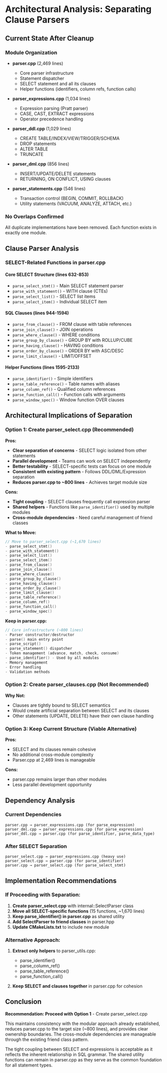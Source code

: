# Architectural Analysis: Separating Clause Parsers

## Current State After Cleanup

### Module Organization
- **parser.cpp** (2,469 lines)
  - Core parser infrastructure
  - Statement dispatcher
  - SELECT statement and all its clauses
  - Helper functions (identifiers, column refs, function calls)
  
- **parser_expressions.cpp** (1,034 lines)
  - Expression parsing (Pratt parser)
  - CASE, CAST, EXTRACT expressions
  - Operator precedence handling
  
- **parser_ddl.cpp** (1,029 lines)
  - CREATE TABLE/INDEX/VIEW/TRIGGER/SCHEMA
  - DROP statements
  - ALTER TABLE
  - TRUNCATE
  
- **parser_dml.cpp** (856 lines)
  - INSERT/UPDATE/DELETE statements
  - RETURNING, ON CONFLICT, USING clauses
  
- **parser_statements.cpp** (546 lines)
  - Transaction control (BEGIN, COMMIT, ROLLBACK)
  - Utility statements (VACUUM, ANALYZE, ATTACH, etc.)

### No Overlaps Confirmed
All duplicate implementations have been removed. Each function exists in exactly one module.

## Clause Parser Analysis

### SELECT-Related Functions in parser.cpp

#### Core SELECT Structure (lines 632-853)
- `parse_select_stmt()` - Main SELECT statement parser
- `parse_with_statement()` - WITH clause (CTEs)
- `parse_select_list()` - SELECT list items
- `parse_select_item()` - Individual SELECT item

#### SQL Clauses (lines 944-1594)
- `parse_from_clause()` - FROM clause with table references
- `parse_join_clause()` - JOIN operations
- `parse_where_clause()` - WHERE conditions
- `parse_group_by_clause()` - GROUP BY with ROLLUP/CUBE
- `parse_having_clause()` - HAVING conditions
- `parse_order_by_clause()` - ORDER BY with ASC/DESC
- `parse_limit_clause()` - LIMIT/OFFSET

#### Helper Functions (lines 1595-2133)
- `parse_identifier()` - Simple identifiers
- `parse_table_reference()` - Table names with aliases
- `parse_column_ref()` - Qualified column references
- `parse_function_call()` - Function calls with arguments
- `parse_window_spec()` - Window function OVER clauses

## Architectural Implications of Separation

### Option 1: Create parser_select.cpp (Recommended)

**Pros:**
- **Clear separation of concerns** - SELECT logic isolated from other statements
- **Parallel development** - Teams can work on SELECT independently
- **Better testability** - SELECT-specific tests can focus on one module
- **Consistent with existing pattern** - Follows DDL/DML/Expression separation
- **Reduces parser.cpp to ~800 lines** - Achieves target module size

**Cons:**
- **Tight coupling** - SELECT clauses frequently call expression parser
- **Shared helpers** - Functions like `parse_identifier()` used by multiple modules
- **Cross-module dependencies** - Need careful management of friend classes

**What to Move:**
```cpp
// Move to parser_select.cpp (~1,670 lines)
- parse_select_stmt()
- parse_with_statement() 
- parse_select_list()
- parse_select_item()
- parse_from_clause()
- parse_join_clause()
- parse_where_clause()
- parse_group_by_clause()
- parse_having_clause()
- parse_order_by_clause()
- parse_limit_clause()
- parse_table_reference()
- parse_column_ref()
- parse_function_call()
- parse_window_spec()
```

**Keep in parser.cpp:**
```cpp
// Core infrastructure (~800 lines)
- Parser constructor/destructor
- parse() main entry point
- parse_script()
- parse_statement() dispatcher
- Token management (advance, match, check, consume)
- parse_identifier() - Used by all modules
- Memory management
- Error handling
- Validation methods
```

### Option 2: Create parser_clauses.cpp (Not Recommended)

**Why Not:**
- Clauses are tightly bound to SELECT semantics
- Would create artificial separation between SELECT and its clauses
- Other statements (UPDATE, DELETE) have their own clause handling

### Option 3: Keep Current Structure (Viable Alternative)

**Pros:**
- SELECT and its clauses remain cohesive
- No additional cross-module complexity
- Parser.cpp at 2,469 lines is manageable

**Cons:**
- parser.cpp remains larger than other modules
- Less parallel development opportunity

## Dependency Analysis

### Current Dependencies
```
parser.cpp → parser_expressions.cpp (for parse_expression)
parser_dml.cpp → parser_expressions.cpp (for parse_expression)
parser_ddl.cpp → parser.cpp (for parse_identifier, parse_data_type)
```

### After SELECT Separation
```
parser_select.cpp → parser_expressions.cpp (heavy use)
parser_select.cpp → parser.cpp (for parse_identifier)
parser.cpp → parser_select.cpp (for parse_select_stmt)
```

## Implementation Recommendations

### If Proceeding with Separation:

1. **Create parser_select.cpp** with internal::SelectParser class
2. **Move all SELECT-specific functions** (15 functions, ~1,670 lines)
3. **Keep parse_identifier() in parser.cpp** as shared utility
4. **Add SelectParser to friend classes** in parser.hpp
5. **Update CMakeLists.txt** to include new module

### Alternative Approach:

1. **Extract only helpers** to parser_utils.cpp:
   - parse_identifier()
   - parse_column_ref() 
   - parse_table_reference()
   - parse_function_call()
   
2. **Keep SELECT and clauses together** in parser.cpp for cohesion

## Conclusion

**Recommendation: Proceed with Option 1** - Create parser_select.cpp

This maintains consistency with the modular approach already established, reduces parser.cpp to the target size (~800 lines), and provides clear ownership boundaries. The cross-module dependencies are manageable through the existing friend class pattern.

The tight coupling between SELECT and expressions is acceptable as it reflects the inherent relationship in SQL grammar. The shared utility functions can remain in parser.cpp as they serve as the common foundation for all statement types.